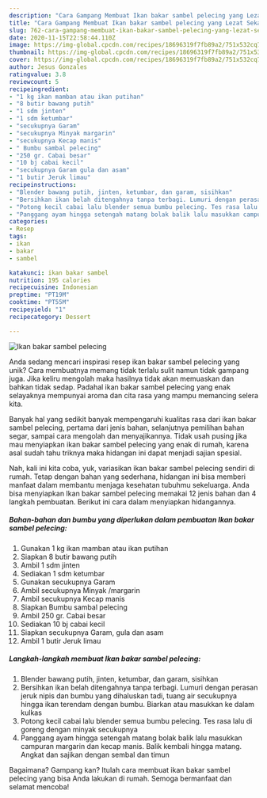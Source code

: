 ```yaml
---
description: "Cara Gampang Membuat Ikan bakar sambel pelecing yang Lezat Sekali"
title: "Cara Gampang Membuat Ikan bakar sambel pelecing yang Lezat Sekali"
slug: 762-cara-gampang-membuat-ikan-bakar-sambel-pelecing-yang-lezat-sekali
date: 2020-11-15T22:58:44.110Z
image: https://img-global.cpcdn.com/recipes/18696319f7fb89a2/751x532cq70/ikan-bakar-sambel-pelecing-foto-resep-utama.jpg
thumbnail: https://img-global.cpcdn.com/recipes/18696319f7fb89a2/751x532cq70/ikan-bakar-sambel-pelecing-foto-resep-utama.jpg
cover: https://img-global.cpcdn.com/recipes/18696319f7fb89a2/751x532cq70/ikan-bakar-sambel-pelecing-foto-resep-utama.jpg
author: Jesus Gonzales
ratingvalue: 3.8
reviewcount: 5
recipeingredient:
- "1 kg ikan mamban atau ikan putihan"
- "8 butir bawang putih"
- "1 sdm jinten"
- "1 sdm ketumbar"
- "secukupnya Garam"
- "secukupnya Minyak margarin"
- "secukupnya Kecap manis"
- " Bumbu sambal pelecing"
- "250 gr. Cabai besar"
- "10 bj cabai kecil"
- "secukupnya Garam gula dan asam"
- "1 butir Jeruk limau"
recipeinstructions:
- "Blender bawang putih, jinten, ketumbar, dan garam, sisihkan"
- "Bersihkan ikan belah ditengahnya tanpa terbagi. Lumuri dengan perasan jeruk nipis dan bumbu yang dihaluskan tadi, tuang air secukupnya hingga ikan terendam dengan bumbu. Biarkan atau masukkan ke dalam kulkas"
- "Potong kecil cabai lalu blender semua bumbu pelecing. Tes rasa lalu di goreng dengan minyak secukupnya"
- "Panggang ayam hingga setengah matang bolak balik lalu masukkan campuran margarin dan kecap manis. Balik kembali hingga matang. Angkat dan sajikan dengan sembal dan timun"
categories:
- Resep
tags:
- ikan
- bakar
- sambel

katakunci: ikan bakar sambel 
nutrition: 195 calories
recipecuisine: Indonesian
preptime: "PT19M"
cooktime: "PT55M"
recipeyield: "1"
recipecategory: Dessert

---
```



![Ikan bakar sambel pelecing](https://img-global.cpcdn.com/recipes/18696319f7fb89a2/751x532cq70/ikan-bakar-sambel-pelecing-foto-resep-utama.jpg)

Anda sedang mencari inspirasi resep ikan bakar sambel pelecing yang unik? Cara membuatnya memang tidak terlalu sulit namun tidak gampang juga. Jika keliru mengolah maka hasilnya tidak akan memuaskan dan bahkan tidak sedap. Padahal ikan bakar sambel pelecing yang enak selayaknya mempunyai aroma dan cita rasa yang mampu memancing selera kita.

Banyak hal yang sedikit banyak mempengaruhi kualitas rasa dari ikan bakar sambel pelecing, pertama dari jenis bahan, selanjutnya pemilihan bahan segar, sampai cara mengolah dan menyajikannya. Tidak usah pusing jika mau menyiapkan ikan bakar sambel pelecing yang enak di rumah, karena asal sudah tahu triknya maka hidangan ini dapat menjadi sajian spesial.




Nah, kali ini kita coba, yuk, variasikan ikan bakar sambel pelecing sendiri di rumah. Tetap dengan bahan yang sederhana, hidangan ini bisa memberi manfaat dalam membantu menjaga kesehatan tubuhmu sekeluarga. Anda bisa menyiapkan Ikan bakar sambel pelecing memakai 12 jenis bahan dan 4 langkah pembuatan. Berikut ini cara dalam menyiapkan hidangannya.

<!--inarticleads1-->

##### Bahan-bahan dan bumbu yang diperlukan dalam pembuatan Ikan bakar sambel pelecing:

1. Gunakan 1 kg ikan mamban atau ikan putihan
1. Siapkan 8 butir bawang putih
1. Ambil 1 sdm jinten
1. Sediakan 1 sdm ketumbar
1. Gunakan secukupnya Garam
1. Ambil secukupnya Minyak /margarin
1. Ambil secukupnya Kecap manis
1. Siapkan  Bumbu sambal pelecing
1. Ambil 250 gr. Cabai besar
1. Sediakan 10 bj cabai kecil
1. Siapkan secukupnya Garam, gula dan asam
1. Ambil 1 butir Jeruk limau




<!--inarticleads2-->

##### Langkah-langkah membuat Ikan bakar sambel pelecing:

1. Blender bawang putih, jinten, ketumbar, dan garam, sisihkan
1. Bersihkan ikan belah ditengahnya tanpa terbagi. Lumuri dengan perasan jeruk nipis dan bumbu yang dihaluskan tadi, tuang air secukupnya hingga ikan terendam dengan bumbu. Biarkan atau masukkan ke dalam kulkas
1. Potong kecil cabai lalu blender semua bumbu pelecing. Tes rasa lalu di goreng dengan minyak secukupnya
1. Panggang ayam hingga setengah matang bolak balik lalu masukkan campuran margarin dan kecap manis. Balik kembali hingga matang. Angkat dan sajikan dengan sembal dan timun




Bagaimana? Gampang kan? Itulah cara membuat ikan bakar sambel pelecing yang bisa Anda lakukan di rumah. Semoga bermanfaat dan selamat mencoba!
